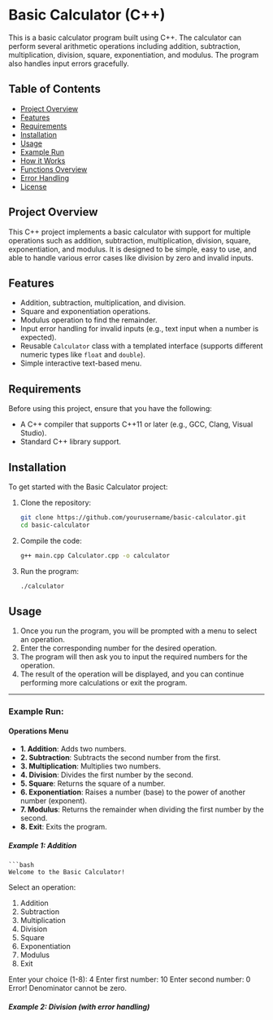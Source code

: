 # Basic Calculator (C++)

This is a basic calculator program built using C++. The calculator can perform several arithmetic operations including addition, subtraction, multiplication, division, square, exponentiation, and modulus. The program also handles input errors gracefully.

## Table of Contents

- [Project Overview](#project-overview)
- [Features](#features)
- [Requirements](#requirements)
- [Installation](#installation)
- [Usage](#usage)
- [Example Run](#example-run)
- [How it Works](#how-it-works)
- [Functions Overview](#functions-overview)
- [Error Handling](#error-handling)
- [License](#license)

## Project Overview

This C++ project implements a basic calculator with support for multiple operations such as addition, subtraction, multiplication, division, square, exponentiation, and modulus. It is designed to be simple, easy to use, and able to handle various error cases like division by zero and invalid inputs.

## Features

- Addition, subtraction, multiplication, and division.
- Square and exponentiation operations.
- Modulus operation to find the remainder.
- Input error handling for invalid inputs (e.g., text input when a number is expected).
- Reusable `Calculator` class with a templated interface (supports different numeric types like `float` and `double`).
- Simple interactive text-based menu.

## Requirements

Before using this project, ensure that you have the following:

- A C++ compiler that supports C++11 or later (e.g., GCC, Clang, Visual Studio).
- Standard C++ library support.

## Installation

To get started with the Basic Calculator project:

1. Clone the repository:
   ```bash
   git clone https://github.com/yourusername/basic-calculator.git
   cd basic-calculator
3. Compile the code:
   ```bash
   g++ main.cpp Calculator.cpp -o calculator
4. Run the program:
   ```bash
   ./calculator

## Usage 

1. Once you run the program, you will be prompted with a menu to select an operation.
2. Enter the corresponding number for the desired operation.
3. The program will then ask you to input the required numbers for the operation.
4. The result of the operation will be displayed, and you can continue performing more calculations or exit the program.

---

### Example Run:
#### Operations Menu

- **1. Addition**: Adds two numbers.
- **2. Subtraction**: Subtracts the second number from the first.
- **3. Multiplication**: Multiplies two numbers.
- **4. Division**: Divides the first number by the second.
- **5. Square**: Returns the square of a number.
- **6. Exponentiation**: Raises a number (base) to the power of another number (exponent).
- **7. Modulus**: Returns the remainder when dividing the first number by the second.
- **8. Exit**: Exits the program.
##### Example 1: Addition 
    ```bash
    Welcome to the Basic Calculator!

Select an operation:
1. Addition
2. Subtraction
3. Multiplication
4. Division
5. Square
6. Exponentiation
7. Modulus
8. Exit

Enter your choice (1-8): 4
Enter first number: 10
Enter second number: 0
Error! Denominator cannot be zero.


    

##### Example 2: Division (with error handling)
 







     
   
     
